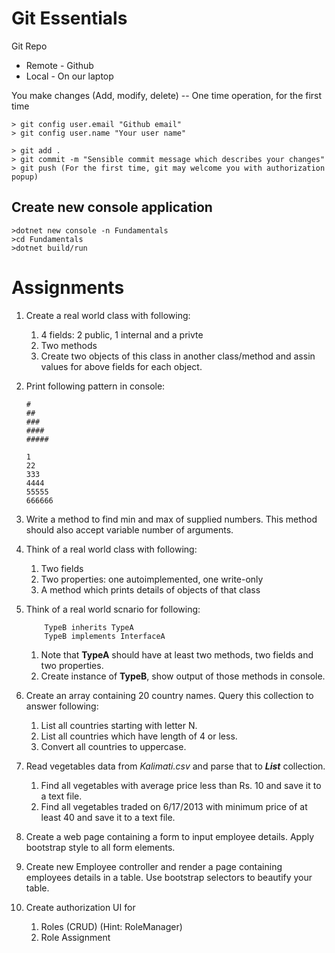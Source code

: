 # Git Essentials

Git Repo
- Remote - Github
- Local  - On our laptop

You make changes (Add, modify, delete)
-- One time operation, for the first time
``` 
> git config user.email "Github email"
> git config user.name "Your user name"
```
```
> git add .
> git commit -m "Sensible commit message which describes your changes"
> git push (For the first time, git may welcome you with authorization popup)
```

## Create new console application
```
>dotnet new console -n Fundamentals
>cd Fundamentals
>dotnet build/run
```

# Assignments
1. Create a real world class with following:
    1. 4 fields: 2 public, 1 internal and a privte
    1. Two methods
    1. Create two objects of this class in another class/method and assin values for above fields for each object.
1. Print following pattern in console:
    ```
    #
    ##
    ###
    ####
    #####
    ```
    ```
    1
    22
    333
    4444
    55555
    666666

    ```

1. Write a method to find min and max of supplied numbers. This method should also accept variable number of arguments.

1. Think of a real world class with following:
    1. Two fields
    1. Two properties: one autoimplemented, one write-only
    1. A method which prints details of objects of that class

1. Think of a real world scnario for following:
    ``` 
        TypeB inherits TypeA
        TypeB implements InterfaceA
    ```
    1. Note that **TypeA** should have at least two methods, two fields and two properties.
    1. Create instance of **TypeB**, show output of those methods in console.
1. Create an array containing 20 country names. Query this collection to answer following:
    1. List all countries starting with letter N.
    1. List all countries which have length of 4 or less.
    1. Convert all countries to uppercase.

1. Read vegetables data from *Kalimati.csv* and parse that to ***List<Vegetable>*** collection.
    1. Find all vegetables with average price less than Rs. 10 and save it to a text file.
    1. Find all vegetables traded on 6/17/2013 with minimum price of at least 40 and save it to a text file.

1. Create a web page containing a form to input employee details. Apply bootstrap style to all form elements.

1. Create new Employee controller and render a page containing employees details in a table. Use bootstrap selectors to beautify your table.
1. Create authorization UI for
    1. Roles (CRUD) (Hint: RoleManager<IdentityRole>)
    1. Role Assignment
